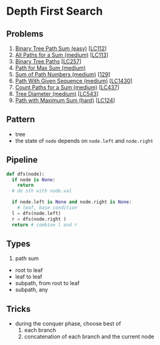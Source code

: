 # Depth First Search

## Problems

1. [Binary Tree Path Sum (easy)](Binary-Tree-Path-Sum-(easy).py)
[[LC112](https://leetcode.com/problems/path-sum/)]
1. [All Paths for a Sum (medium)](All-Paths-for-a-Sum-(medium).py)
[[LC113](https://leetcode.com/problems/path-sum-ii/)]
1. [Binary Tree Paths](Binary-Tree-Paths-(easy).py)
[[LC257](https://leetcode.com/problems/binary-tree-paths/)]
1. [Path for Max Sum (medium)](Path-for-Max-Sum-(medium).py)
1. [Sum of Path Numbers (medium)](Sum-of-Path-Numbers-(medium).py)
[[129](https://leetcode.com/problems/sum-root-to-leaf-numbers/)]
1. [Path With Given Sequence (medium)](Path-With-Given-Sequence-(medium).py)
[[LC1430](https://leetcode.com/problems/check-if-a-string-is-a-valid-sequence-from-root-to-leaves-path-in-a-binary-tree/)]
1. [Count Paths for a Sum (medium)](Count-Paths-for-a-Sum-(medium).py)
[[LC437](https://leetcode.com/problems/path-sum-iii/)]
1. [Tree Diameter (medium)](Tree-Diameter-(medium).py)
[[LC543](https://leetcode.com/problems/diameter-of-binary-tree/)]
1. [Path with Maximum Sum (hard)](Path-with-Maximum-Sum-(hard).py)
[[LC124](https://leetcode.com/problems/binary-tree-maximum-path-sum/)]

## Pattern

- tree
- the state of `node` depends on `node.left` and `node.right`

## Pipeline
```python
def dfs(node):
  if node is None:
    return
  # do sth with node.val

  if node.left is None and node.right is None:
    # leaf, base condition
  l = dfs(node.left)
  r = dfs(node.right )
  return # combine l and r
```

## Types

1. path sum
  - root to leaf
  - leaf to leaf
  - subpath, from root to leaf
  - subpath, any

## Tricks

- during the conquer phase, choose best of
  1. each branch
  2. concatenation of each branch and the current node
